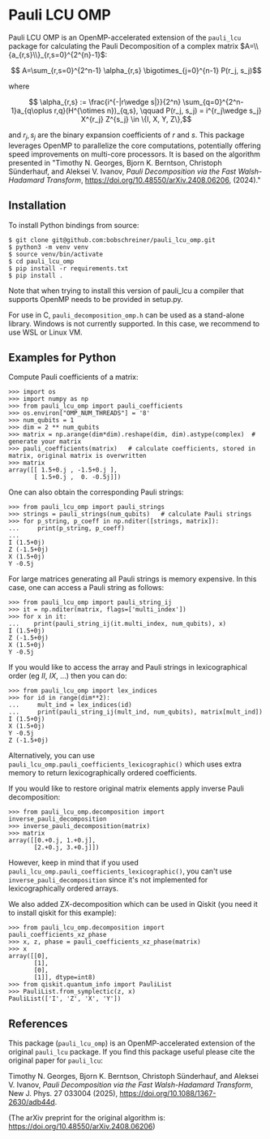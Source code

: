 # Pauli LCU OMP

Pauli LCU OMP is an OpenMP-accelerated extension of the `pauli_lcu` package for calculating the Pauli Decomposition of a complex matrix $`A=\\{a_{r,s}\\}_{r,s=0}^{2^{n}-1}`$:

```math
    A=\sum_{r,s=0}^{2^n-1} \alpha_{r,s} \bigotimes_{j=0}^{n-1} P(r_j, s_j)
```

where

```math
    \alpha_{r,s} := \frac{i^{-|r\wedge s|}}{2^n} \sum_{q=0}^{2^n-1}a_{q\oplus r,q}(H^{\otimes n})_{q,s}, \qquad P(r_j, s_j) = i^{r_j\wedge s_j} X^{r_j} Z^{s_j} \in \{I, X, Y, Z\},
```

and $r_j, s_j$ are the binary expansion coefficients of $r$ and $s$.
This package leverages OpenMP to parallelize the core computations, potentially offering speed improvements on multi-core processors. It is based on the algorithm presented in "Timothy N. Georges, Bjorn K. Berntson, Christoph Sünderhauf, and Aleksei V. Ivanov, _Pauli Decomposition via the Fast Walsh-Hadamard Transform_, https://doi.org/10.48550/arXiv.2408.06206, (2024)."

## Installation
To install Python bindings from source:

    $ git clone git@github.com:bobschreiner/pauli_lcu_omp.git
    $ python3 -m venv venv
    $ source venv/bin/activate
    $ cd pauli_lcu_omp
    $ pip install -r requirements.txt
    $ pip install .

Note that when trying to install this version of pauli_lcu a compiler that supports OpenMP needs to be provided in setup.py. 


For use in C, `pauli_decomposition_omp.h` can be used as a stand-alone library. 
Windows is not currently supported. In this case, we recommend to use WSL or Linux VM.

##  Examples for Python

Compute Pauli coefficients of a matrix:
```pycon
>>> import os
>>> import numpy as np
>>> from pauli_lcu_omp import pauli_coefficients
>>> os.environ["OMP_NUM_THREADS"] = '8'
>>> num_qubits = 1
>>> dim = 2 ** num_qubits
>>> matrix = np.arange(dim*dim).reshape(dim, dim).astype(complex)  # generate your matrix
>>> pauli_coefficients(matrix)   # calculate coefficients, stored in matrix, original matrix is overwritten
>>> matrix
array([[ 1.5+0.j , -1.5+0.j ],
       [ 1.5+0.j ,  0. -0.5j]])
```

One can also obtain the corresponding Pauli strings:
```pycon
>>> from pauli_lcu_omp import pauli_strings
>>> strings = pauli_strings(num_qubits)   # calculate Pauli strings
>>> for p_string, p_coeff in np.nditer([strings, matrix]):
...     print(p_string, p_coeff)
...
I (1.5+0j)
Z (-1.5+0j)
X (1.5+0j)
Y -0.5j
```

For large matrices generating all Pauli strings is memory expensive. In this case, one can access a Pauli string as follows:

```pycon
>>> from pauli_lcu_omp import pauli_string_ij
>>> it = np.nditer(matrix, flags=['multi_index'])
>>> for x in it:
...    print(pauli_string_ij(it.multi_index, num_qubits), x)
I (1.5+0j)
Z (-1.5+0j)
X (1.5+0j)
Y -0.5j
```
If you would like to access the array and Pauli strings in lexicographical order (eg $II$, $IX$, ...) then you can do:

```pycon
>>> from pauli_lcu_omp import lex_indices
>>> for id in range(dim**2):
...     mult_ind = lex_indices(id)
...     print(pauli_string_ij(mult_ind, num_qubits), matrix[mult_ind])
I (1.5+0j)
X (1.5+0j)
Y -0.5j
Z (-1.5+0j)
```
Alternatively, you can use `pauli_lcu_omp.pauli_coefficients_lexicographic()` 
which uses extra memory to return lexicographically ordered coefficients. 

If you would like to restore original matrix elements apply inverse Pauli decomposition:
```pycon
>>> from pauli_lcu_omp.decomposition import inverse_pauli_decomposition
>>> inverse_pauli_decomposition(matrix)
>>> matrix
array([[0.+0.j, 1.+0.j],
       [2.+0.j, 3.+0.j]])
```
However, keep in mind that if you used `pauli_lcu_omp.pauli_coefficients_lexicographic()`, 
you can't use `inverse_pauli_decomposition` since it's not implemented for lexicographically ordered arrays.

We also added ZX-decomposition which can be used in Qiskit (you need it to install qiskit for this example):

```pycon
>>> from pauli_lcu_omp.decomposition import pauli_coefficients_xz_phase
>>> x, z, phase = pauli_coefficients_xz_phase(matrix)
>>> x 
array([[0],
       [1],
       [0],
       [1]], dtype=int8)
>>> from qiskit.quantum_info import PauliList
>>> PauliList.from_symplectic(z, x)
PauliList(['I', 'Z', 'X', 'Y'])
```

## References

This package (`pauli_lcu_omp`) is an OpenMP-accelerated extension of the original `pauli_lcu` package.
If you find this package useful please cite the original paper for `pauli_lcu`:

Timothy N. Georges, Bjorn K. Berntson, Christoph Sünderhauf, and Aleksei V. Ivanov, _Pauli Decomposition via the Fast Walsh-Hadamard Transform_, New J. Phys. 27 033004 (2025), https://doi.org/10.1088/1367-2630/adb44d.

(The arXiv preprint for the original algorithm is: https://doi.org/10.48550/arXiv.2408.06206)
